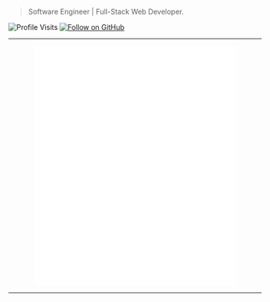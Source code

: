> Software Engineer | Full-Stack Web Developer.

<p>
  <img src="https://komarev.com/ghpvc/?username=rezazand&style=flat-square" alt="Profile Visits"> 
  <a href="https://github.com/rezazand" target="_blank">
    <img alt="Follow on GitHub" src="https://img.shields.io/github/followers/rezazand?label=Follow&style=social">
  </a>
</p>

---
<p align="center">
  <a href="https://github.com/rezazand/rezazand"><img align="center" src="/github-metrics.svg" alt="Metrics" width="400"></a>
</p>

---
